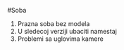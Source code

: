 #Soba
1. Prazna soba bez modela
2. U sledecoj verziji ubaciti namestaj
3. Problemi sa uglovima kamere 

